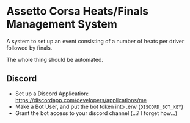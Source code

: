 # Assetto Corsa Heats/Finals Management System

A system to set up an event consisting of a number of heats per driver followed by finals.

The whole thing should be automated.


## Discord

* Set up a Discord Application: https://discordapp.com/developers/applications/me
* Make a Bot User, and put the bot token into .env (`DISCORD_BOT_KEY`)
* Grant the bot access to your discord channel (...? I forget how...)

